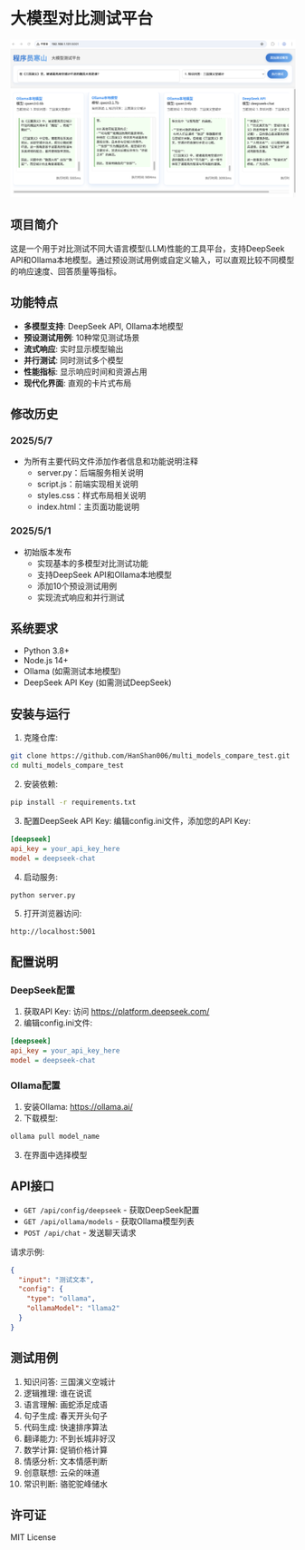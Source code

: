 # 大模型对比测试平台

![alt text](image-1.png)

## 项目简介

这是一个用于对比测试不同大语言模型(LLM)性能的工具平台，支持DeepSeek API和Ollama本地模型。通过预设测试用例或自定义输入，可以直观比较不同模型的响应速度、回答质量等指标。

## 功能特点

- **多模型支持**: DeepSeek API, Ollama本地模型
- **预设测试用例**: 10种常见测试场景
- **流式响应**: 实时显示模型输出
- **并行测试**: 同时测试多个模型
- **性能指标**: 显示响应时间和资源占用
- **现代化界面**: 直观的卡片式布局

## 修改历史

### 2025/5/7
- 为所有主要代码文件添加作者信息和功能说明注释
  - server.py：后端服务相关说明
  - script.js：前端实现相关说明
  - styles.css：样式布局相关说明
  - index.html：主页面功能说明

### 2025/5/1
- 初始版本发布
  - 实现基本的多模型对比测试功能
  - 支持DeepSeek API和Ollama本地模型
  - 添加10个预设测试用例
  - 实现流式响应和并行测试

## 系统要求

- Python 3.8+
- Node.js 14+
- Ollama (如需测试本地模型)
- DeepSeek API Key (如需测试DeepSeek)

## 安装与运行

1. 克隆仓库:
```bash
git clone https://github.com/HanShan006/multi_models_compare_test.git
cd multi_models_compare_test
```

2. 安装依赖:
```bash
pip install -r requirements.txt
```

3. 配置DeepSeek API Key:
编辑config.ini文件，添加您的API Key:
```ini
[deepseek]
api_key = your_api_key_here
model = deepseek-chat
```

4. 启动服务:
```bash
python server.py
```

5. 打开浏览器访问:
```
http://localhost:5001
```

## 配置说明

### DeepSeek配置
1. 获取API Key: 访问 https://platform.deepseek.com/
2. 编辑config.ini文件:
```ini
[deepseek]
api_key = your_api_key_here
model = deepseek-chat
```

### Ollama配置
1. 安装Ollama: https://ollama.ai/
2. 下载模型:
```bash
ollama pull model_name
```
3. 在界面中选择模型

## API接口

- `GET /api/config/deepseek` - 获取DeepSeek配置
- `GET /api/ollama/models` - 获取Ollama模型列表
- `POST /api/chat` - 发送聊天请求

请求示例:
```json
{
  "input": "测试文本",
  "config": {
    "type": "ollama",
    "ollamaModel": "llama2"
  }
}
```

## 测试用例

1. 知识问答: 三国演义空城计
2. 逻辑推理: 谁在说谎
3. 语言理解: 画蛇添足成语
4. 句子生成: 春天开头句子
5. 代码生成: 快速排序算法
6. 翻译能力: 不到长城非好汉
7. 数学计算: 促销价格计算
8. 情感分析: 文本情感判断
9. 创意联想: 云朵的味道
10. 常识判断: 骆驼驼峰储水

## 许可证

MIT License
